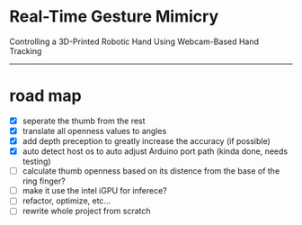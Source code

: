 # Real-Time Gesture Mimicry
 Controlling a 3D-Printed Robotic Hand Using Webcam-Based Hand Tracking

---

# road map
- [x] seperate the thumb from the rest
- [x] translate all openness values to angles
- [x] add depth preception to greatly increase the accuracy (if possible)
- [x] auto detect host os to auto adjust Arduino port path (kinda done, needs testing)
- [ ] calculate thumb openness based on its distence from the base of the ring finger?
- [ ] make it use the intel iGPU for inferece?
- [ ] refactor, optimize, etc...
- [ ] rewrite whole project from scratch
